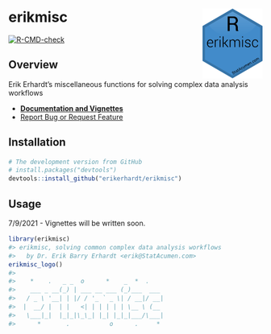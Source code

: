 
<!-- README.md is generated from README.Rmd. Please edit that file -->

# erikmisc <a href='https://github.com/erikerhardt/erikmisc'><img src='man/figures/erikmisc.png' align="right" height="138.5" /></a>

<!-- badges: start -->

[![R-CMD-check](https://github.com/erikerhardt/erikmisc/actions/workflows/check-standard.yaml/badge.svg)](https://github.com/erikerhardt/erikmisc/actions/workflows/check-standard.yaml)
<!-- badges: end -->

## Overview

Erik Erhardt’s miscellaneous functions for solving complex data analysis
workflows

-   <strong><a href="https://erikerhardt.github.io/erikmisc/">Documentation
    and Vignettes</a></strong>
-   <a href="https://github.com/erikerhardt/erikmisc/issues">Report Bug
    or Request Feature</a>

## Installation

``` r
# The development version from GitHub
# install.packages("devtools")
devtools::install_github("erikerhardt/erikmisc")
```

## Usage

7/9/2021 - Vignettes will be written soon.

``` r
library(erikmisc)
#> erikmisc, solving common complex data analysis workflows
#>   by Dr. Erik Barry Erhardt <erik@StatAcumen.com>
erikmisc_logo()
#> 
#>    *    .   _ _  o      *    _  *  .     
#>    ___ _ __(_) | ___ __ ___ (_)___  ___  
#>   / _ \ '__| | |/ / '_ ` _ \| / __|/ __| 
#>  |  __/ |  | |   <| | | | | | \__ \ (__  
#>   \___|_|  |_|_|\_\_| |_| |_|_|___/\___| 
#>      *       .           o      .     *
```
